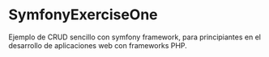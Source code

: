 # SymfonyExerciseOne

Ejemplo de CRUD sencillo con symfony framework, para principiantes en el desarrollo de aplicaciones web con frameworks PHP.
